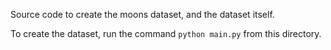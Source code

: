 Source code to create the moons dataset, and the dataset itself.

To create the dataset, run the command `python main.py` from this directory.
